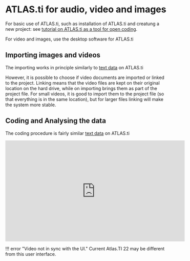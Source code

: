# ATLAS.ti for audio, video and images

For basic use of ATLAS.ti, such as installation of ATLAS.ti and creatung a new project: see [tutorial on ATLAS.ti as a tool for open coding](../../open-coding/atlasti_desktop).

For video and images, use the desktop software for ATLAS.ti

## Importing images and videos

The importing works in principle similarly to [text data](../open-coding/atlasti/#importing-documents) on ATLAS.ti

However, it is possible to choose if video documents are imported or linked to the project.
Linking means that the video files are kept on their original location on the hard drive, while on importing brings them as part of the project file.
For small videos, it is good to import them to the project file (so that everything is in the same location), but for larger files linking will make the system more stable.

## Coding and Analysing the data

The coding procedure is fairly similar [text data](../open-coding/atlasti/#doing-analysis) on ATLAS.ti

<iframe width="560" height="315" src="https://www.youtube.com/embed/5Oxnh0C3W_s" title="YouTube video player" frameborder="0" allow="accelerometer; autoplay; clipboard-write; encrypted-media; gyroscope; picture-in-picture" allowfullscreen></iframe>

!!! error "Video not in sync with the UI."
    Current Atlas.TI 22 may be  different from this user interface.
